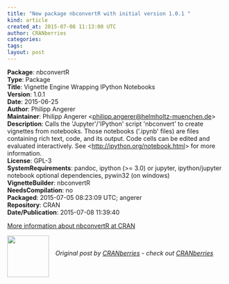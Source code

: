 ```yaml
---
title: "New package nbconvertR with initial version 1.0.1 "
kind: article
created_at: 2015-07-08 11:13:00 UTC
author: CRANberries
categories: 
tags: 
layout: post
---
```

<strong>Package</strong>: nbconvertR<br>
<strong>Type</strong>: Package<br>
<strong>Title</strong>: Vignette Engine Wrapping IPython Notebooks<br>
<strong>Version</strong>: 1.0.1<br>
<strong>Date</strong>: 2015-06-25<br>
<strong>Author</strong>: Philipp Angerer<br>
<strong>Maintainer</strong>: Philipp Angerer &lt;philipp.angerer@helmholtz-muenchen.de&gt;<br>
<strong>Description</strong>: 
Calls the 'Jupyter'/'IPython' script 'nbconvert' to create vignettes from notebooks.
Those notebooks ('.ipynb' files) are files containing rich text, code, and its output.
Code cells can be edited and evaluated interactively.
See &lt;http://ipython.org/notebook.html&gt; for more information.<br>
<strong>License</strong>: GPL-3<br>
<strong>SystemRequirements</strong>: pandoc, ipython (&gt;= 3.0) or jupyter,
ipython/jupyter notebook optional dependencies, pywin32 (on
windows)<br>
<strong>VignetteBuilder</strong>: nbconvertR<br>
<strong>NeedsCompilation</strong>: no<br>
<strong>Packaged</strong>: 2015-07-05 08:23:09 UTC; angerer<br>
<strong>Repository</strong>: CRAN<br>
<strong>Date/Publication</strong>: 2015-07-08 11:39:40<br>

<p>
<a href="http://cran.r-project.org/web/packages/nbconvertR/index.html">More information about nbconvertR at CRAN</a><div class="author">
  <img src="" style="width: 96px; height: 96;">
  <span style="position: absolute; padding: 32px 15px;">
    <i>Original post by <a href="http://twitter.com/">CRANberries</a> - check out <a href="http://dirk.eddelbuettel.com/cranberries">CRANberries   </a></i>
  </span>
</div>
